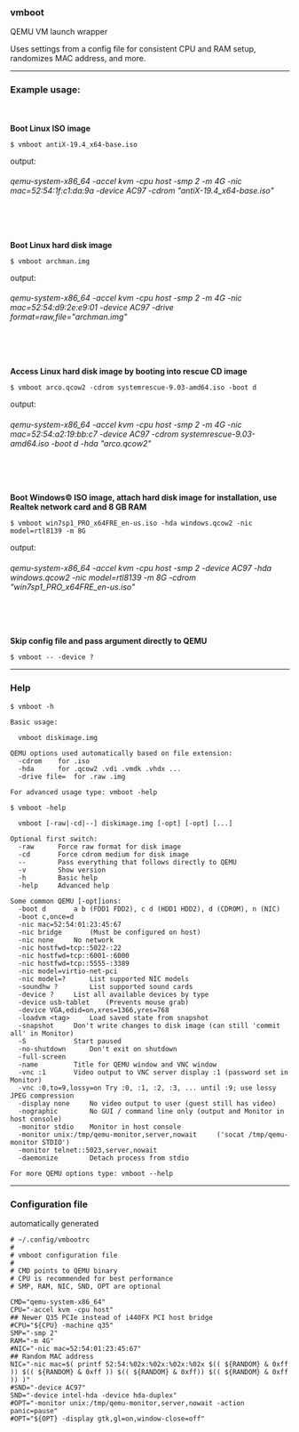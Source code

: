 ### vmboot
QEMU VM launch wrapper

Uses settings from a config file for consistent CPU and RAM setup, randomizes MAC address, and more.

---
### Example usage:
<br></br>
**Boot Linux ISO image**
```
$ vmboot antiX-19.4_x64-base.iso
```
output:
###### qemu-system-x86_64 -accel kvm -cpu host -smp 2 -m 4G -nic mac=52:54:1f:c1:da:9a -device AC97 -cdrom "antiX-19.4_x64-base.iso"
<br></br>

**Boot Linux hard disk image**
```
$ vmboot archman.img
```
output:
###### qemu-system-x86_64 -accel kvm -cpu host -smp 2 -m 4G -nic mac=52:54:d9:2e:e9:01 -device AC97 -drive format=raw,file="archman.img"
<br></br>

**Access Linux hard disk image by booting into rescue CD image**
```
$ vmboot arco.qcow2 -cdrom systemrescue-9.03-amd64.iso -boot d
```
output:
###### qemu-system-x86_64 -accel kvm -cpu host -smp 2 -m 4G -nic mac=52:54:a2:19:bb:c7 -device AC97 -cdrom systemrescue-9.03-amd64.iso -boot d -hda "arco.qcow2"
<br></br>

**Boot Windows© ISO image, attach hard disk image for installation, use Realtek network card and 8 GB RAM**
```
$ vmboot win7sp1_PRO_x64FRE_en-us.iso -hda windows.qcow2 -nic model=rtl8139 -m 8G
```
output:
###### qemu-system-x86_64 -accel kvm -cpu host -smp 2 -device AC97 -hda windows.qcow2 -nic model=rtl8139 -m 8G -cdrom "win7sp1_PRO_x64FRE_en-us.iso"
<br></br>

**Skip config file and pass argument directly to QEMU**
```
$ vmboot -- -device ?
```

---
### Help
```
$ vmboot -h

Basic usage:

  vmboot diskimage.img

QEMU options used automatically based on file extension:
  -cdrom	for .iso
  -hda		for .qcow2 .vdi .vmdk .vhdx ...
  -drive file=	for .raw .img

For advanced usage type: vmboot -help
```
```
$ vmboot -help

  vmboot [-raw|-cd|--] diskimage.img [-opt] [-opt] [...]

Optional first switch:
  -raw		Force raw format for disk image
  -cd		Force cdrom medium for disk image
  --		Pass everything that follows directly to QEMU
  -v		Show version
  -h		Basic help
  -help		Advanced help

Some common QEMU [-opt]ions:
  -boot d		a b (FDD1 FDD2), c d (HDD1 HDD2), d (CDROM), n (NIC)
  -boot c,once=d
  -nic mac=52:54:01:23:45:67
  -nic bridge		(Must be configured on host)
  -nic none		No network
  -nic hostfwd=tcp::5022-:22
  -nic hostfwd=tcp::6001-:6000
  -nic hostfwd=tcp::5555-:3389
  -nic model=virtio-net-pci
  -nic model=?		List supported NIC models
  -soundhw ?		List supported sound cards
  -device ?		List all available devices by type
  -device usb-tablet	(Prevents mouse grab)
  -device VGA,edid=on,xres=1366,yres=768
  -loadvm <tag>		Load saved state from snapshot
  -snapshot		Don't write changes to disk image (can still 'commit all' in Monitor)
  -S			Start paused
  -no-shutdown		Don't exit on shutdown
  -full-screen
  -name			Title for QEMU window and VNC window
  -vnc :1		Video output to VNC server display :1 (password set in Monitor)
  -vnc :0,to=9,lossy=on	Try :0, :1, :2, :3, ... until :9; use lossy JPEG compression
  -display none		No video output to user (guest still has video)
  -nographic		No GUI / command line only (output and Monitor in host console)
  -monitor stdio	Monitor in host console
  -monitor unix:/tmp/qemu-monitor,server,nowait		('socat /tmp/qemu-monitor STDIO')
  -monitor telnet::5023,server,nowait
  -daemonize		Detach process from stdio

For more QEMU options type: vmboot --help
```

---
### Configuration file
automatically generated
```
# ~/.config/vmbootrc
#
# vmboot configuration file
#
# CMD points to QEMU binary
# CPU is recommended for best performance
# SMP, RAM, NIC, SND, OPT are optional

CMD="qemu-system-x86_64"
CPU="-accel kvm -cpu host"
## Newer Q35 PCIe instead of i440FX PCI host bridge
#CPU="${CPU} -machine q35"
SMP="-smp 2"
RAM="-m 4G"
#NIC="-nic mac=52:54:01:23:45:67"
## Random MAC address
NIC="-nic mac=$( printf 52:54:%02x:%02x:%02x:%02x $(( ${RANDOM} & 0xff )) $(( ${RANDOM} & 0xff )) $(( ${RANDOM} & 0xff)) $(( ${RANDOM} & 0xff )) )"
#SND="-device AC97"
SND="-device intel-hda -device hda-duplex"
#OPT="-monitor unix:/tmp/qemu-monitor,server,nowait -action panic=pause"
#OPT="${OPT} -display gtk,gl=on,window-close=off"
```
